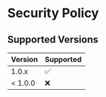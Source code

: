 # Security Policy

## Supported Versions


| Version   | Supported          |
| -------   | ------------------ |
| 1.0.x     | :white_check_mark: |
| < 1.0.0   | :x:                |

